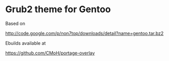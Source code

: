 Grub2 theme for Gentoo
======================

Based on 

http://code.google.com/p/non7top/downloads/detail?name=gentoo.tar.bz2

Ebuilds available at

https://github.com/CMoH/portage-overlay


